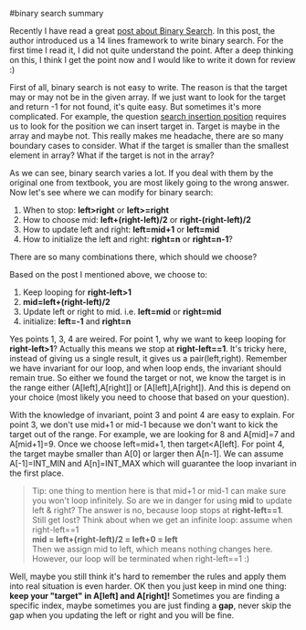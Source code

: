#binary search summary

Recently I have read a great [post about Binary Search]. In this post, the author introduced us a 14 lines framework to write binary search. For the first time I read it, I did not quite understand the point. After a deep thinking on this, I think I get the point now and I would like to write it down for review :)  

First of all, binary search is not easy to write. The reason is that the target may or may not be in the given array. If we just want to look for the target and return -1 for not found, it's quite easy. But sometimes it's more complicated. For example, the question [search insertion position] requires us to look for the position we can insert target in. Target is maybe in the array and maybe not. This really makes me headache, there are so many boundary cases to consider. What if the target is smaller than the smallest element in array? What if the target is not in the array?  

As we can see, binary search varies a lot. If you deal with them by the original one from textbook, you are most likely going to the wrong answer. Now let's see where we can modify for binary search:  

1. 	When to stop: **left>right** or **left>=right**
2. 	How to choose mid: **left+(right-left)/2** or **right-(right-left)/2**
3. 	How to update left and right: **left=mid+1** or **left=mid** 
4. 	How to initialize the left and right: **right=n** or **right=n-1**? 

There are so many combinations there, which should we choose?  

Based on the post I mentioned above, we choose to:  

1. 	Keep looping for **right-left>1**
2. 	**mid=left+(right-left)/2**
3. 	Update left or right to mid. i.e. **left=mid** or **right=mid**
4. 	initialize: **left=-1** and **right=n**

Yes points 1, 3, 4 are weired. For point 1, why we want to keep looping for **right-left>1**? Actually this means we stop at **right-left==1**. It's tricky here, instead of giving us a single result, it gives us a pair(left,right). Remember we have invariant for our loop, and when loop ends, the invariant should remain true. So either we found the target or not, we know the target is in the range either (A[left],A[right]] or [A[left],A[right]). And this is depend on your choice (most likely you need to choose that based on your question).  

With the knowledge of invariant, point 3 and point 4 are easy to explain. For point 3, we don't use mid+1 or mid-1 because we don't want to kick the target out of the range. For example, we are looking for 8 and A[mid]=7 and A[mid+1]=9. Once we choose left=mid+1, then target&lt;A[left]. For point 4, the target maybe smaller than A[0] or larger then A[n-1]. We can assume A[-1]=INT_MIN and A[n]=INT_MAX which will guarantee the loop invariant in the first place.  

>Tip: one thing to mention here is that mid+1 or mid-1 can make sure you won't loop infinitely. So are we in danger for using **mid** to update left & right? The answer is no, because loop stops at **right-left==1**. Still get lost? Think about when we get an infinite loop: assume when right-left==1  
>**mid = left+(right-left)/2 = left+0 = left**  
>Then we assign mid to left, which means nothing changes here. However, our loop will be terminated when right-left==1 :)

Well, maybe you still think it's hard to remember the rules and apply them into real situation is even harder. OK then you just keep in mind one thing: **keep your "target" in A[left] and A[right]!** Sometimes you are finding a specific index, maybe sometimes you are just finding a **gap**, never skip the gap when you updating the left or right and you will be fine.



[post about Binary Search]:http://fihopzz.blogspot.com/2013/07/enter-post-title-here-binary-search-and.html
[search insertion position]:https://oj.leetcode.com/problems/search-insert-position/
